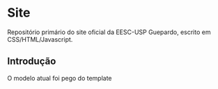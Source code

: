 # Site
Repositório primário do site oficial da EESC-USP Guepardo, escrito
em CSS/HTML/Javascript.

## Introdução
O modelo atual foi pego do template 
